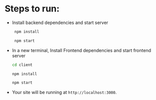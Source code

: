 # Steps to run:

 - Install backend dependencies and start server
   ```bash
    npm install

    npm start
   ```
 - In a new terminal, Install Frontend dependencies and start frontend server 
    ```bash
    cd client

    npm install

    npm start
    ```
 - Your site will be running at `http://localhost:3000`.
